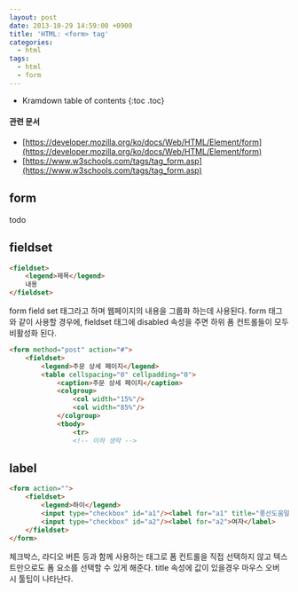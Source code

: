 ```yaml
---
layout: post
date: 2013-10-29 14:59:00 +0900
title: 'HTML: <form> tag'
categories:
  - html
tags:
  - html
  - form
---
```


* Kramdown table of contents
{:toc .toc}

#### 관련 문서

- [https://developer.mozilla.org/ko/docs/Web/HTML/Element/form](https://developer.mozilla.org/ko/docs/Web/HTML/Element/form)
- [https://www.w3schools.com/tags/tag_form.asp](https://www.w3schools.com/tags/tag_form.asp)

## form

todo

## fieldset

```html
<fieldset>
    <legend>제목</legend>
    내용
</fieldset>
```

form field set 태그라고 하며 웹페이지의 내용을 그룹화 하는데 사용된다. form 태그와 같이 사용할 경우에, fieldset 태그에 disabled 속성을 주면 하위 폼 컨트롤들이 모두 비활성화 된다.

```html
<form method="post" action="#">
    <fieldset>
        <legend>주문 상세 페이지</legend>
        <table cellspacing="0" cellpadding="0">
            <caption>주문 상세 페이지</caption>
            <colgroup>
                <col width="15%"/>
                <col width="85%"/>
            </colgroup>
            <tbody>
                <tr>
                <!-- 이하 생략 -->
```

## label

```html
<form action="">
    <fieldset>
        <legend>하이</legend>
        <input type="checkbox" id="a1"/><label for="a1" title="풍선도움말">남자</label>
        <input type="checkbox" id="a2"/><label for="a2">여자</label>
    </fieldset>
</form>
```

체크박스, 라디오 버튼 등과 함께 사용하는 태그로 폼 컨트롤을 직접 선택하지 않고 텍스트만으로도 폼 요소를 선택할 수 있게 해준다. title 속성에 값이 있을경우 마우스 오버 시 툴팁이 나타난다.
